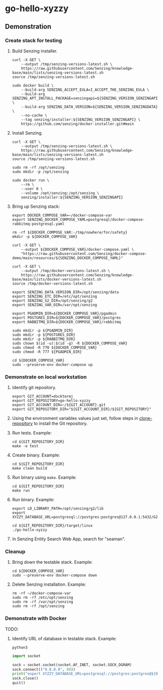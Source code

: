 # go-hello-xyzzy

## Demonstration

### Create stack for testing

1. Build Senzing installer.

    ```console
    curl -X GET \
        --output /tmp/senzing-versions-latest.sh \
        https://raw.githubusercontent.com/Senzing/knowledge-base/main/lists/senzing-versions-latest.sh
    source /tmp/senzing-versions-latest.sh

    sudo docker build \
        --build-arg SENZING_ACCEPT_EULA=I_ACCEPT_THE_SENZING_EULA \
        --build-arg SENZING_APT_INSTALL_PACKAGE=senzingapi=${SENZING_VERSION_SENZINGAPI_BUILD} \
        --build-arg SENZING_DATA_VERSION=${SENZING_VERSION_SENZINGDATA} \
        --no-cache \
        --tag senzing/installer:${SENZING_VERSION_SENZINGAPI} \
        https://github.com/senzing/docker-installer.git#main
    ```

1. Install Senzing.

    ```console
    curl -X GET \
        --output /tmp/senzing-versions-latest.sh \
        https://raw.githubusercontent.com/Senzing/knowledge-base/main/lists/senzing-versions-latest.sh
    source /tmp/senzing-versions-latest.sh

    sudo rm -rf /opt/senzing
    sudo mkdir -p /opt/senzing

    sudo docker run \
        --rm \
        --user 0 \
        --volume /opt/senzing:/opt/senzing \
        senzing/installer:${SENZING_VERSION_SENZINGAPI}
    ```

1. Bring up Senzing stack:

    ```console
    export DOCKER_COMPOSE_VAR=~/docker-compose-var
    export SENZING_DOCKER_COMPOSE_YAML=postgresql/docker-compose-rabbitmq-postgresql.yaml

    rm -rf ${DOCKER_COMPOSE_VAR:-/tmp/nowhere/for/safety}
    mkdir -p ${DOCKER_COMPOSE_VAR}

    curl -X GET \
        --output ${DOCKER_COMPOSE_VAR}/docker-compose.yaml \
        "https://raw.githubusercontent.com/Senzing/docker-compose-demo/main/resources/${SENZING_DOCKER_COMPOSE_YAML}"

    curl -X GET \
        --output /tmp/docker-versions-latest.sh \
        https://raw.githubusercontent.com/Senzing/knowledge-base/main/lists/docker-versions-latest.sh
    source /tmp/docker-versions-latest.sh

    export SENZING_DATA_VERSION_DIR=/opt/senzing/data
    export SENZING_ETC_DIR=/etc/opt/senzing
    export SENZING_G2_DIR=/opt/senzing/g2
    export SENZING_VAR_DIR=/var/opt/senzing

    export PGADMIN_DIR=${DOCKER_COMPOSE_VAR}/pgadmin
    export POSTGRES_DIR=${DOCKER_COMPOSE_VAR}/postgres
    export RABBITMQ_DIR=${DOCKER_COMPOSE_VAR}/rabbitmq

    sudo mkdir -p ${PGADMIN_DIR}
    sudo mkdir -p ${POSTGRES_DIR}
    sudo mkdir -p ${RABBITMQ_DIR}
    sudo chown $(id -u):$(id -g) -R ${DOCKER_COMPOSE_VAR}
    sudo chmod -R 770 ${DOCKER_COMPOSE_VAR}
    sudo chmod -R 777 ${PGADMIN_DIR}

    cd ${DOCKER_COMPOSE_VAR}
    sudo --preserve-env docker-compose up
    ```

### Demonstrate on local workstation

1. Identify git repository.

    ```console
    export GIT_ACCOUNT=docktermj
    export GIT_REPOSITORY=go-hello-xyzzy
    export GIT_ACCOUNT_DIR=~/${GIT_ACCOUNT}.git
    export GIT_REPOSITORY_DIR="${GIT_ACCOUNT_DIR}/${GIT_REPOSITORY}"
    ```

1. Using the environment variables values just set, follow steps in
   [clone-repository](https://github.com/Senzing/knowledge-base/blob/main/HOWTO/clone-repository.md) to install the Git repository.

1. Run tests.
   Example:

    ```console
    cd ${GIT_REPOSITORY_DIR}
    make -e test
    ```

1. Create binary.
   Example:

    ```console
    cd ${GIT_REPOSITORY_DIR}
    make clean build
    ```

1. Run binary using `make`.
   Example:

    ```console
    cd ${GIT_REPOSITORY_DIR}
    make run
    ```

1. Run binary.
   Example:

    ```console
    export LD_LIBRARY_PATH=/opt/senzing/g2/lib
    export XYZZY_DATABASE_URL=postgresql://postgres:postgres@127.0.0.1:5432/G2

    cd ${GIT_REPOSITORY_DIR}/target/linux
    ./go-hello-xyzzy
    ```

1. In Senzing Entity Search Web App, search for "seaman".

### Cleanup

1. Bring down the testable stack.
   Example:

    ```console
    cd ${DOCKER_COMPOSE_VAR}
    sudo --preserve-env docker-compose down
    ```

1. Delete Senzing installation.
   Example:

    ```console
    rm -rf ~/docker-compose-var
    sudo rm -rf /etc/opt/senzing
    sudo rm -rf /var/opt/senzing
    sudo rm -rf /opt/senzing
    ```

### Demonstrate with Docker

TODO:

1. Identify URL of database in testable stack.
   Example:

    ```console
    python3
    ```

    ```python
    import socket

    sock = socket.socket(socket.AF_INET, socket.SOCK_DGRAM)
    sock.connect(("8.8.8.8", 80))
    print("export XYZZY_DATABASE_URL=postgresql://postgres:postgres@${0}127.0.0.1:5432/G2".format(sock.getsockname()[0]))
    sock.close()
    quit()
    ```
